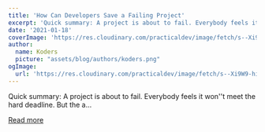 ```yaml
---
title: 'How Can Developers Save a Failing Project'
excerpt: 'Quick summary: A project is about to fail. Everybody feels it won''t meet the hard deadline. But the a...'
date: '2021-01-18'
coverImage: 'https://res.cloudinary.com/practicaldev/image/fetch/s--Xi9W9-hi--/c_imagga_scale,f_auto,fl_progressive,h_420,q_auto,w_1000/https://dev-to-uploads.s3.amazonaws.com/i/u78s02hsnl9svemph4u1.png'
author:
  name: Koders
  picture: "assets/blog/authors/koders.png"
ogImage:
  url: 'https://res.cloudinary.com/practicaldev/image/fetch/s--Xi9W9-hi--/c_imagga_scale,f_auto,fl_progressive,h_420,q_auto,w_1000/https://dev-to-uploads.s3.amazonaws.com/i/u78s02hsnl9svemph4u1.png'
---
```


Quick summary: A project is about to fail. Everybody feels it won''t meet the hard deadline. But the a...

[Read more](https://dev.to/moubi/how-can-developers-save-a-failing-project-558j)
